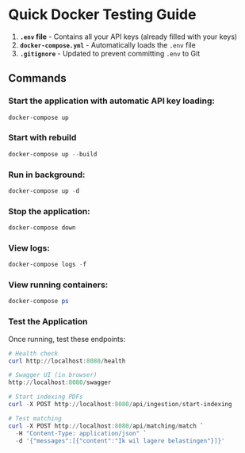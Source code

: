 # Quick Docker Testing Guide

1. **`.env` file** - Contains all your API keys (already filled with your keys)
2. **`docker-compose.yml`** - Automatically loads the `.env` file
3. **`.gitignore`** - Updated to prevent committing `.env` to Git

##  Commands

### Start the application with automatic API key loading:
```powershell
docker-compose up
```

### Start with rebuild 
```powershell
docker-compose up --build
```

### Run in background:
```powershell
docker-compose up -d
```

### Stop the application:
```powershell
docker-compose down
```

### View logs:
```powershell
docker-compose logs -f
```

### View running containers:
```powershell
docker-compose ps
```

### Test the Application

Once running, test these endpoints:

```powershell
# Health check
curl http://localhost:8080/health

# Swagger UI (in browser)
http://localhost:8080/swagger

# Start indexing PDFs
curl -X POST http://localhost:8080/api/ingestion/start-indexing

# Test matching
curl -X POST http://localhost:8080/api/matching/match `
  -H "Content-Type: application/json" `
  -d '{"messages":[{"content":"Ik wil lagere belastingen"}]}'
```